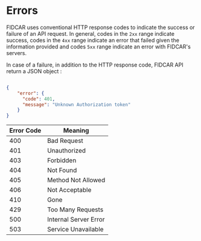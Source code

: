 # Errors

FIDCAR uses conventional HTTP response codes to indicate the success or failure of an API request. In general, codes in the `2xx` range indicate success, codes in the `4xx` range indicate an error that failed given the information provided and codes `5xx` range indicate an error with FIDCAR's servers.

In case of a failure, in addition to the HTTP response code, FIDCAR API return a JSON object :

```json

{
    "error": {
      "code": 401,
      "message": "Unknown Authorization token"
    }
}
```


Error Code | Meaning
---------- | -------
400 | Bad Request
401 | Unauthorized
403 | Forbidden
404 | Not Found
405 | Method Not Allowed
406 | Not Acceptable
410 | Gone
429 | Too Many Requests
500 | Internal Server Error
503 | Service Unavailable
